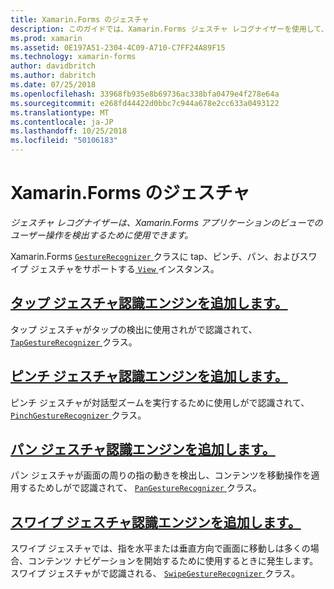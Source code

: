 ```yaml
---
title: Xamarin.Forms のジェスチャ
description: このガイドでは、Xamarin.Forms ジェスチャ レコグナイザーを使用して、Xamarin.Forms アプリケーションのビューでのユーザー操作を検出する方法について説明します。
ms.prod: xamarin
ms.assetid: 0E197A51-2304-4C09-A710-C7FF24A89F15
ms.technology: xamarin-forms
author: davidbritch
ms.author: dabritch
ms.date: 07/25/2018
ms.openlocfilehash: 33968fb935e8b69736ac338bfa0479e4f278e64a
ms.sourcegitcommit: e268fd44422d0bbc7c944a678e2cc633a0493122
ms.translationtype: MT
ms.contentlocale: ja-JP
ms.lasthandoff: 10/25/2018
ms.locfileid: "50106183"
---
```

# <a name="xamarinforms-gestures"></a>Xamarin.Forms のジェスチャ

_ジェスチャ レコグナイザーは、Xamarin.Forms アプリケーションのビューでのユーザー操作を検出するために使用できます。_

Xamarin.Forms [ `GestureRecognizer` ](xref:Xamarin.Forms.GestureRecognizer)クラスに tap、ピンチ、パン、およびスワイプ ジェスチャをサポートする[ `View` ](xref:Xamarin.Forms.View)インスタンス。

## <a name="adding-a-tap-gesture-recognizertapmd"></a>[タップ ジェスチャ認識エンジンを追加します。](tap.md)

タップ ジェスチャがタップの検出に使用されがで認識されて、 [ `TapGestureRecognizer` ](xref:Xamarin.Forms.TapGestureRecognizer)クラス。

## <a name="adding-a-pinch-gesture-recognizerpinchmd"></a>[ピンチ ジェスチャ認識エンジンを追加します。](pinch.md)

ピンチ ジェスチャが対話型ズームを実行するために使用しがで認識されて、 [ `PinchGestureRecognizer` ](xref:Xamarin.Forms.PinchGestureRecognizer)クラス。

## <a name="adding-a-pan-gesture-recognizerpanmd"></a>[パン ジェスチャ認識エンジンを追加します。](pan.md)

パン ジェスチャが画面の周りの指の動きを検出し、コンテンツを移動操作を適用するためしがで認識されて、 [ `PanGestureRecognizer` ](xref:Xamarin.Forms.PanGestureRecognizer)クラス。

## <a name="adding-a-swipe-gesture-recognizerswipemd"></a>[スワイプ ジェスチャ認識エンジンを追加します。](swipe.md)

スワイプ ジェスチャでは、指を水平または垂直方向で画面に移動しは多くの場合、コンテンツ ナビゲーションを開始するために使用するときに発生します。 スワイプ ジェスチャがで認識される、 [ `SwipeGestureRecognizer` ](xref:Xamarin.Forms.SwipeGestureRecognizer)クラス。

